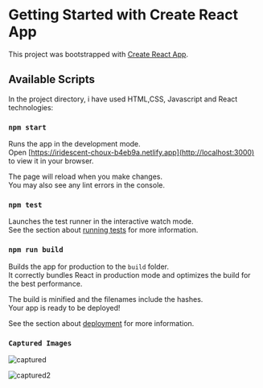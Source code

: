 # Getting Started with Create React App

This project was bootstrapped with [Create React App](https://github.com/facebook/create-react-app).

## Available Scripts

In the project directory, i have used HTML,CSS, Javascript and React technologies:

### `npm start`

Runs the app in the development mode.\
Open [https://iridescent-choux-b4eb9a.netlify.app](http://localhost:3000) to view it in your browser.

The page will reload when you make changes.\
You may also see any lint errors in the console.

### `npm test`

Launches the test runner in the interactive watch mode.\
See the section about [running tests](https://facebook.github.io/create-react-app/docs/running-tests) for more information.

### `npm run build`

Builds the app for production to the `build` folder.\
It correctly bundles React in production mode and optimizes the build for the best performance.

The build is minified and the filenames include the hashes.\
Your app is ready to be deployed!

See the section about [deployment](https://facebook.github.io/create-react-app/docs/deployment) for more information.
### `Captured Images`

![captured](https://user-images.githubusercontent.com/96413187/210543655-139a704b-c175-4b4a-bf24-a4ce6bfc3fd5.PNG)

![captured2](https://user-images.githubusercontent.com/96413187/210543904-c6218bee-7894-46b5-bacb-29dad90ef6aa.PNG)




